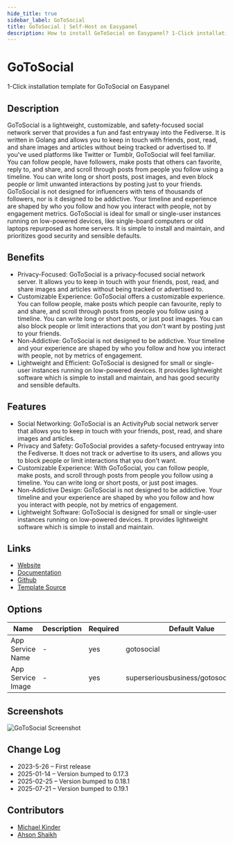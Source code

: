 ```yaml
---
hide_title: true
sidebar_label: GoToSocial
title: GoToSocial | Self-Host on Easypanel
description: How to install GoToSocial on Easypanel? 1-Click installation template for GoToSocial on Easypanel
---
```


<!-- generated -->

# GoToSocial

1-Click installation template for GoToSocial on Easypanel

## Description

GoToSocial is a lightweight, customizable, and safety-focused social network server that provides a fun and fast entryway into the Fediverse. It is written in Golang and allows you to keep in touch with friends, post, read, and share images and articles without being tracked or advertised to. If you&#39;ve used platforms like Twitter or Tumblr, GoToSocial will feel familiar. You can follow people, have followers, make posts that others can favorite, reply to, and share, and scroll through posts from people you follow using a timeline. You can write long or short posts, post images, and even block people or limit unwanted interactions by posting just to your friends. GoToSocial is not designed for influencers with tens of thousands of followers, nor is it designed to be addictive. Your timeline and experience are shaped by who you follow and how you interact with people, not by engagement metrics. GoToSocial is ideal for small or single-user instances running on low-powered devices, like single-board computers or old laptops repurposed as home servers. It is simple to install and maintain, and prioritizes good security and sensible defaults.

## Benefits

- Privacy-Focused: GoToSocial is a privacy-focused social network server. It allows you to keep in touch with your friends, post, read, and share images and articles without being tracked or advertised to.
- Customizable Experience: GoToSocial offers a customizable experience. You can follow people, make posts which people can favourite, reply to and share, and scroll through posts from people you follow using a timeline. You can write long or short posts, or just post images. You can also block people or limit interactions that you don't want by posting just to your friends.
- Non-Addictive: GoToSocial is not designed to be addictive. Your timeline and your experience are shaped by who you follow and how you interact with people, not by metrics of engagement.
- Lightweight and Efficient: GoToSocial is designed for small or single-user instances running on low-powered devices. It provides lightweight software which is simple to install and maintain, and has good security and sensible defaults.

## Features

- Social Networking: GoToSocial is an ActivityPub social network server that allows you to keep in touch with your friends, post, read, and share images and articles.
- Privacy and Safety: GoToSocial provides a safety-focused entryway into the Fediverse. It does not track or advertise to its users, and allows you to block people or limit interactions that you don't want.
- Customizable Experience: With GoToSocial, you can follow people, make posts, and scroll through posts from people you follow using a timeline. You can write long or short posts, or just post images.
- Non-Addictive Design: GoToSocial is not designed to be addictive. Your timeline and your experience are shaped by who you follow and how you interact with people, not by metrics of engagement.
- Lightweight Software: GoToSocial is designed for small or single-user instances running on low-powered devices. It provides lightweight software which is simple to install and maintain.

## Links

- [Website](https://gotosocial.org/)
- [Documentation](https://docs.gotosocial.org/en/latest/)
- [Github](https://github.com/superseriousbusiness/gotosocial/)
- [Template Source](https://github.com/easypanel-io/templates/tree/main/templates/gotosocial)

## Options

Name | Description | Required | Default Value
-|-|-|-
App Service Name | - | yes | gotosocial
App Service Image | - | yes | superseriousbusiness/gotosocial:0.19.1

## Screenshots

![GoToSocial Screenshot](./assets/screenshot.png)

## Change Log

- 2023-5-26 – First release
- 2025-01-14 – Version bumped to 0.17.3
- 2025-02-25 – Version bumped to 0.18.1
- 2025-07-21 – Version bumped to 0.19.1

## Contributors

- [Michael Kinder](https://github.com/ressonix)
- [Ahson Shaikh](https://github.com/Ahson-Shaikh)
